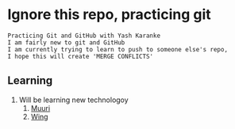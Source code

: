 # Ignore this repo, practicing git

`Practicing Git and GitHub with Yash Karanke`<br/>
`I am fairly new to git and GitHub`<br>
`I am currently trying to learn to push to someone else's repo,`<br>
`I hope this will create 'MERGE CONFLICTS'`<br>

## Learning

1. Will be learning new technologoy
    1. [Muuri](https://github.com/haltu/muuri)
    2. [Wing]([200~https://github.com/kbrsh/wing)
